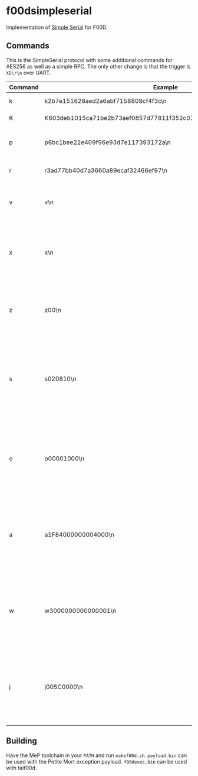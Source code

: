 # f00dsimpleserial

Implementation of [Simple Serial](https://wiki.newae.com/SimpleSerial) for 
F00D.

## Commands

This is the SimpleSerial protocol with some additional commands for AES256 as 
well as a simple RPC. The only other change is that the trigger is `XD\r\n` 
over UART.

| Command | Example                                                             | Description                                                                                                       | In/Out |
|---------|---------------------------------------------------------------------|-------------------------------------------------------------------------------------------------------------------|--------|
| k       | k2b7e151628aed2a6abf7158809cf4f3c\n                                 | Set AES-128 key                                                                                                   | In     |
| K       | K603deb1015ca71be2b73aef0857d77811f352c073b6108d72d9810a30914dff4\n | Set AES-256 key                                                                                                   | In     |
| p       | p6bc1bee22e409f96e93d7e117393172a\n                                 | Send input plain-text, cause encryption                                                                           | In     |
| r       | r3ad77bb40d7a3660a89ecaf32466ef97\n                                 | Result packet for command.                                                                                        | Out    |
| v       | v\n                                                                 | Check protocol version (ACK on v1.1)                                                                              | In     |
| x       | x\n                                                                 | Clears Buffers (resets to 'IDLE' state), does not clear any variables.                                            | In     |
| z       | z00\n                                                               | ACK - Command processing done (with optional status code)                                                         | Out    |
| s       | s020810\n                                                           | Set keyslot & key length. First two bytes is keyslot in big endian. Last byte is 10 for AES128 and 20 for AES256. | In     |
| o       | o00001000\n                                                         | Offset AES engine start after trigger. A counter will increment to this value before starting.                    | In     |
| a       | a1F84000000004000\n                                                 | Access memory. First four bytes is address in big endian. Next four bytes is length in big endian.                | In     |
| w       | w3000000000000001\n                                                 | Write 32-bits. First four bytes is address in big endian. Next four bytes is the value in big endian.             | In     |
| j       | j005C0000\n                                                         | Jump to code. Four byte address in big endian. Returns result packet in little endian.                            | In     |

## Building

Have the MeP toolchain in your `PATH` and run `makef00d.sh`. `payload.bin` can 
be used with the Petite Mort exception payload. `f00dexec.bin` can be used with 
taif00d.
